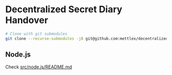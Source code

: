# Decentralized Secret Diary Handover

```sh
# Clone with git submodules
git clone --recurse-submodules -j8 git@github.com:mettlex/decentralized-sd-prototype.git
```

## Node.js

Check [src/node.js/README.md](./src/node.js/README.md)